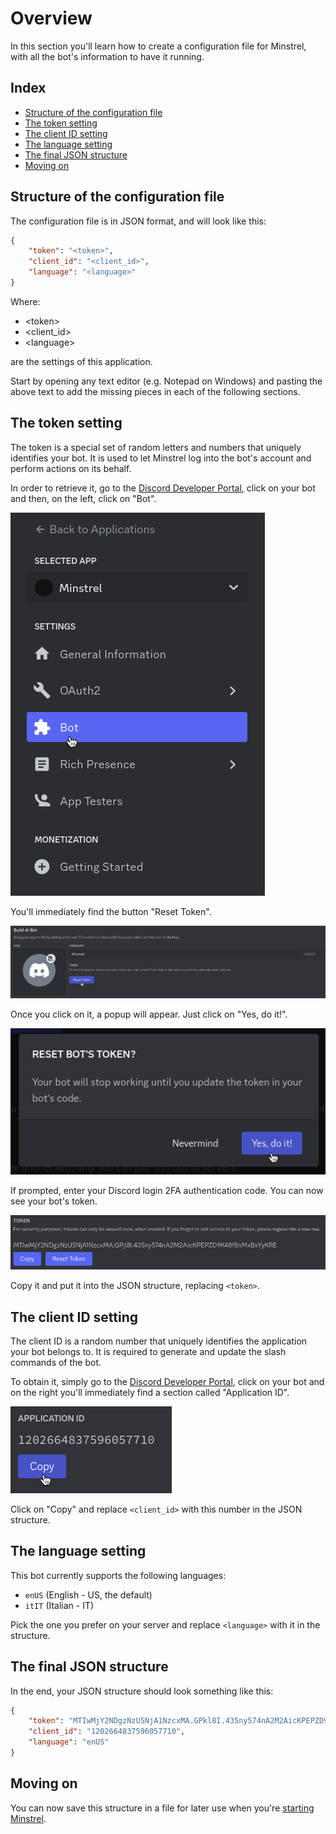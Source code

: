 # Overview
In this section you'll learn how to create a configuration file for Minstrel, with all the bot's information to have it running.
## Index
- [Structure of the configuration file](#structure-of-the-configuration-file)
- [The token setting](#the-token-setting)
- [The client ID setting](#the-client-id-setting)
- [The language setting](#the-language-setting)
- [The final JSON structure](#the-final-json-structure)
- [Moving on](#moving-on)
## Structure of the configuration file
The configuration file is in JSON format, and will look like this:
```json
{
    "token": "<token>",
    "client_id": "<client_id>",
    "language": "<language>"
}
```
Where:
- \<token\>
- \<client_id\>
- \<language\>

are the settings of this application.

Start by opening any text editor (e.g. Notepad on Windows) and pasting the above text to add the missing pieces in each of the following sections.
## The token setting
The token is a special set of random letters and numbers that uniquely identifies your bot. It is used to let Minstrel log into the bot's account and perform actions on its behalf.

In order to retrieve it, go to the [Discord Developer Portal](https://discord.com/developers/applications), click on your bot and then, on the left, click on "Bot".

![](https://github.com/sniirful/minstrel/blob/main/guides/res/create-configuration-file-1.png?raw=true)

You'll immediately find the button "Reset Token".

![](https://github.com/sniirful/minstrel/blob/main/guides/res/create-configuration-file-2.png?raw=true)

Once you click on it, a popup will appear. Just click on "Yes, do it!".

![](https://github.com/sniirful/minstrel/blob/main/guides/res/create-configuration-file-3.png?raw=true)

If prompted, enter your Discord login 2FA authentication code. You can now see your bot's token.

![](https://github.com/sniirful/minstrel/blob/main/guides/res/create-configuration-file-4.png?raw=true)

Copy it and put it into the JSON structure, replacing `<token>`.
## The client ID setting
The client ID is a random number that uniquely identifies the application your bot belongs to. It is required to generate and update the slash commands of the bot.

To obtain it, simply go to the [Discord Developer Portal](https://discord.com/developers/applications), click on your bot and on the right you'll immediately find a section called "Application ID".

![](https://github.com/sniirful/minstrel/blob/main/guides/res/create-configuration-file-5.png?raw=true)

Click on "Copy" and replace `<client_id>` with this number in the JSON structure.
## The language setting
This bot currently supports the following languages:
- `enUS` (English - US, the default)
- `itIT` (Italian - IT)

Pick the one you prefer on your server and replace `<language>` with it in the structure.
## The final JSON structure
In the end, your JSON structure should look something like this:
```json
{
    "token": "MTIwMjY2NDgzNzU5NjA1NzcxMA.GPkl8I.435ny574nA2M2AicKPEPZD9K48f8nMxBxYyKRE",
    "client_id": "1202664837596057710",
    "language": "enUS"
}
```
## Moving on
You can now save this structure in a file for later use when you're [starting Minstrel](https://github.com/sniirful/minstrel/blob/main/guides/start-discord-bot.md).